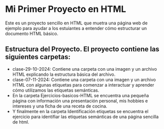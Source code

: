 # Mi Primer Proyecto en HTML
Este es un proyecto sencillo en HTML que muetra una página web de ejemplo para ayudar a los estuiantes a entender cómo estructurar un documento HTML básico.

## Estructura del Proyecto. El proyecto contiene las siguientes carpetas:
* clase-29-10-2024: Contiene una carpeta con una imagen y un archivo HTML explicando la estructura básica del archivo.
* clase-07-11-2024: Contiene una carpeta con una imagen y un archivo HTML con algunas etiquetas para comenzar a interactuar y aprender cómo utilizamos las etiquetas semánticas.
* En la carpeta Ejercicios-basicos-HTML se encuentra una pequeña página con información una presentación personal, mis hobbies e intereses y una ficha de una receta de cocina.
* Y finalmente en la carpeta Identificación etiquetas se encuentra el ejercicio para identifiar las etiquetas 
semánticas de una página sencilla de html.
